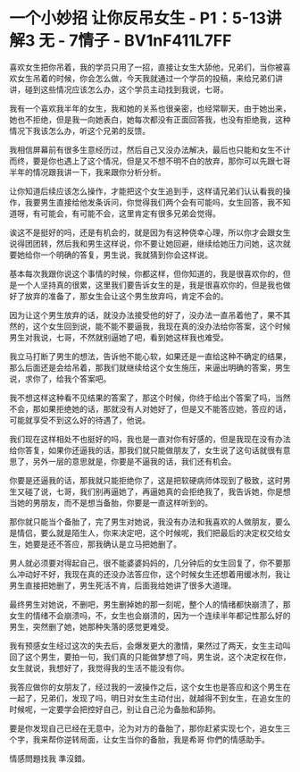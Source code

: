 # 一个小妙招 让你反吊女生 - P1：5-13讲解3 无 - 7情子 - BV1nF411L7FF

喜欢女生把你吊着，我的学员只用了一招，直接让女生大舔他，兄弟们，当你被喜欢女生吊着的时候，你会怎么做，今天我就通过一个学员的投稿，来给兄弟们讲讲，碰到这些情况应该怎么办，这个学员主动找到我说，七哥。

我有一个喜欢我半年的女生，我和她的关系也很亲密，也经常聊天，由于她出来，她也不拒绝，但是我一向她表白，她每次都没有正面回答我，也没有拒绝我，这种情况下我该怎么办，听这个兄弟的反馈。

我相信屏幕前有很多生意经历过，然后自己又没办法解决，最后也只能和女生不计而终，要是你也遇上了这个情况，但是又不想不明不白的放弃，那你可以先跟七哥半年的情况跟我讲一下，我来跟你分析分析。

让你知道后续应该怎么操作，才能把这个女生追到手，这样请兄弟们认认看我的操作，我要男生直接给他发条诉问，你觉得我们两个会有可能吗，女生回答，我不知道呀，有可能会，有可能不会，这里肯定有很多兄弟会觉得。

诶这不是挺好的吗，还是有机会的，就是因为有这种侥幸心理，所以你才会跟女生说得团团转，然后我和男生这样说，你不要让她回避，继续给她压力问她，这次就要她给你一个明确的答复，男生说，我就猜到你会这样说。

基本每次我跟你说这个事情的时候，你都这样，但你知道的，我是很喜欢你的，但是一个人坚持真的很累，这里我们要告诉女生的是，我是很喜欢你的，但是我也做好了放弃的准备了，那女生会让这个男生放弃吗，肯定不会的。

因为让这个男生放弃的话，就没办法接受他的好了，没办法一直吊着他了，果不其然的，这个女生回到说，能不能不要逼我，我现在真的没办法给你答案，这个时候男生对我说，七哥，不然就别逼她了吧，看到她这样我也难受。

我立马打断了男生的想法，告诉他不能心软，如果还是一直给这种不确定的结果，那么后面还是会给吊着，那我们就继续给这个女生施压，来逼出明确的答案，男生说，求你了，给我个答案吧。

我不想这样这种看不见结果的答案了，那这个时候，你终于给出个答案了吗，当然不会，那如果拒绝她的话，那就没有人对她好了，但是又不能答应她，答应的话，可能就享受不到这么好的待遇了，他说。

我们现在这样相处不也挺好的吗，我也是一直对你有好感的，但是我现在没有办法给你答复，如果你还逼我的话，那我们就只能做朋友了，女生说了这句话就很有意思了，另外一层的意思就是，你要是不逼我的话，我们还有机会。

你要是还逼我的话，那我就只能拒绝你了，这是把软硬病师体现到了极致，这时男生又碰了说，七哥，我们别再逼她了，再逼她真的会拒绝我了，我告诉她，你是想当她的男朋友，而不是想当备胎，你要是一直这样听到的。

那你就只能当个备胎了，完了男生对她说，我没有办法和我喜欢的人做朋友，要么是情侣，要么就是陌生人，你来决定吧，这个时候呢，我们把最后的决定权交给女生，她要是还不答应，那我确认是立马把她删了。

男人就必须要对得起自己，很不能婆婆妈妈的，几分钟后的女生回复了，你不要那么冲动好不好，我现在真的还没办法答应你，这个时候女生还想着用缓冰剂，我让男生直接把她删了，男生死活不肯，后面我给她讲了很多大道理。

最终男生对她说，不删吧，男生删掉她的那一刻呢，整个人的情绪都快崩溃了，那女生的情绪不会崩溃吗，不，女生也会崩溃的，因为一个连续半年都记性那么好的男生，突然删了她，她那种失落的感觉更难受。

我有预感女生经过这次的失去后，会爆发更大的激情，果然过了两天，女生主动叫回了这个男生，要拍一句，我们真的只能做梦想了吗，男生说，这个决定权在你，女生就说，我想好了，我觉得我的生活不能没有你。

我答应做你的女朋友了，经过我的一波操作之后，这个女生也是答应和这个男生在一起了，兄弟们，发现了吗，明日对女生主动付出，就越得不到女生，在追女生的时候呢，一定要学会把控好自己，别让自己沦为备胎和舔狗。

要是你发现自己已经在无意中，沦为对方的备胎了，那你赶紧实现七个，追女生三个字，我来帮你逆转局面，让女生当你的备胎，我是希哥 你們的情感助手。

情感問題找我 準沒錯。